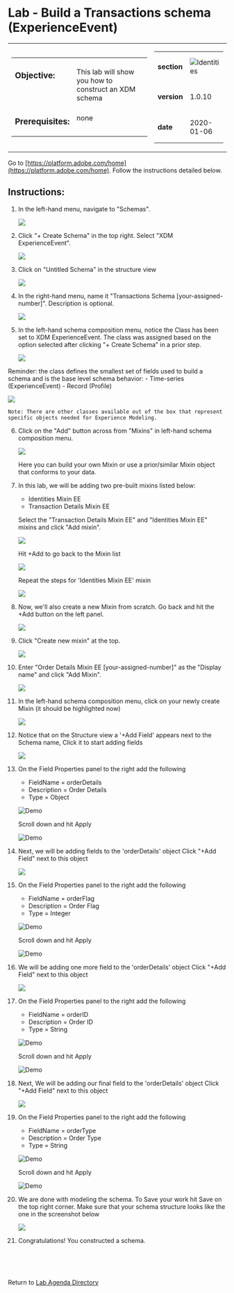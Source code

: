 # Lab - Build a Transactions schema (ExperienceEvent)

<table style="border-collapse: collapse; border: none;" class="tab" cellspacing="0" cellpadding="0">

<tr style="border: none;">

<div align="left">
<td width="600" style="border: none;">
<table>
<tbody valign="top">
      <tr width="500">
            <td valign="top"><h3>Objective:</h3></td>
            <td valign="top"><br>This  lab will show you how to construct an XDM schema
            </td>
     </tr>
     <tr width="500">
           <td valign="top"><h3>Prerequisites:</h3></td>
           <td valign="top"><br>none
           </td>
     </tr>
</tbody>
</table>
</td>
</div>

<div align="right">
<td style="border: none;" valign="top">

<table>
<tbody valign="top">
      <tr>
            <td valign="middle" height="70"><b>section</b></td>
            <td valign="middle" height="70"><img src="https://github.com/adobe/AEP-Hands-on-Labs/blob/master/assets/images/left_hand_nav_menu_schemas.png?raw=true" alt="Identities"></td>
      </tr>
      <tr>
            <td valign="middle" height="70"><b>version</b></td>
            <td valign="middle" height="70">1.0.10</td>
      </tr>
      <tr>
            <td valign="middle" height="70"><b>date</b></td>
            <td valign="middle" height="70">2020-01-06</td>
      </tr>
</tbody>
</table>
</td>
</div>

</tr>
</table>

Go to [https://platform.adobe.com/home](https://platform.adobe.com/home). Follow the instructions detailed below.

## Instructions:

1. In the left-hand menu, navigate to "Schemas".


      <kbd><img src="./images/schemahome.png"  /></kdb>

2. Click "+ Create Schema" in the top right. Select "XDM ExperienceEvent".


      <kbd><img src="./images/schemacreate.png" /></kdb>

3. Click on "Untitled Schema" in the structure view


    <kbd><img src="./images/schemaname.png"  /></kdb>

4. In the right-hand menu, name it "Transactions Schema [your-assigned-number]". Description is optional.


    <kbd><img src="./images/schemaname1.png"  /></kdb>
   
5. In the left-hand schema composition menu, notice the Class has been set to XDM ExperienceEvent. The class was assigned based on the option selected after clicking "+ Create Schema" in a prior step.

   <kbd><img src="./images/schemaclassassign.png"  /></kdb>


Reminder: the class defines the smallest set of fields used to build a schema and is the base level schema behavior:
    - Time-series (ExperienceEvent)
    - Record (Profile)


<kbd><img src="./images/schemaclass.png"  /></kdb>


    Note: There are other classes available out of the box that represent specific objects needed for Experience Modeling.


6. Click on the "Add" button across from "Mixins" in left-hand schema composition menu.


    <kbd><img src="./images/schemamixin.png"  /></kdb>

    Here you can build your own Mixin or use a prior/similar Mixin object that conforms to your data.

7. In this lab, we will be adding two pre-built mixins listed below:

   - Identities Mixin EE
   - Transaction Details Mixin EE

   Select the "Transaction Details Mixin EE" and "Identities Mixin EE" mixins and click "Add mixin".

   <kbd><img src="./images/schemamixin2.png"  /></kdb>

   Hit +Add to go back to the Mixin list

   <kbd><img src="./images/schemamixin3.png"  /></kdb>

   Repeat the steps for 'Identities Mixin EE' mixin

   <kbd><img src="./images/schemamixin4.png"  /></kdb>

8. Now, we'll also create a new Mixin from scratch. Go back and hit the +Add button on the left panel.

   <kbd><img src="./images/schemamixin6.png"  /></kdb>

9. Click "Create new mixin" at the top.


      <kbd><img src="./images/schemamixin7.png"  /></kdb>

10. Enter "Order Details Mixin EE [your-assigned-number]" as the "Display name" and click "Add Mixin".


    <kbd><img src="./images/schemamixin8.png"  /></kdb>
    
11. In the left-hand schema composition menu, click on your newly create Mixin (it should be highlighted now)


    <kbd><img src="./images/schemamixin9.png"  /></kdb>

12. Notice that on the Structure view a '+Add Field' appears next to the Schema name, Click it to start adding fields


    <kbd><img src="./images/schemamixin10.png"  /></kdb>

13. On the Field Properties panel to the right add the following  
    - FieldName = orderDetails
    - Description = Order Details
    - Type = Object


    ![Demo](./images/schemamixin11.png)


    Scroll  down and hit Apply


    ![Demo](./images/schemaapply.png)

14. Next, we will be adding fields to the 'orderDetails' object Click "+Add Field" next to this object

    <kbd><img src="./images/schemamixin12.png"  /></kdb>

15. On the Field Properties panel to the right add the following  
    - FieldName = orderFlag
    - Description = Order Flag
    - Type = Integer


     ![Demo](./images/schemamixin13.png)


     Scroll down and hit Apply


    ![Demo](./images/schemaapply.png)

16. We will be adding one more field to the 'orderDetails' object Click "+Add Field" next to this object


    <kbd><img src="./images/schemamixin12.png"  /></kdb>

17. On the Field Properties panel to the right add the following  
    - FieldName = orderID
    - Description = Order ID
    - Type = String

    ![Demo](./images/schemamixin14.png)


    Scroll down and hit Apply


    ![Demo](./images/schemaapply.png)

18. Next, We will be adding our final field to the 'orderDetails' object Click "+Add Field" next to this object

    <kbd><img src="./images/schemamixin15.png"  /></kdb>

19. On the Field Properties panel to the right add the following  
    - FieldName = orderType
    - Description = Order Type
    - Type = String


    ![Demo](./images/schemamixin15.png)


    Scroll down and hit Apply


    ![Demo](./images/schemaapply.png)

20. We are done with modeling the schema. To Save your work hit Save on the top right corner. Make sure that your schema structure looks like the one in the screenshot below

    <kbd><img src="./images/schemafinal.png"  /></kdb>

21. Congratulations! You constructed a schema.

<br>
<br>
<br>

Return to [Lab Agenda Directory](https://github.com/adobe/AEP-Hands-on-Labs/blob/master/labs/fsi6/README.md#lab-agenda)
